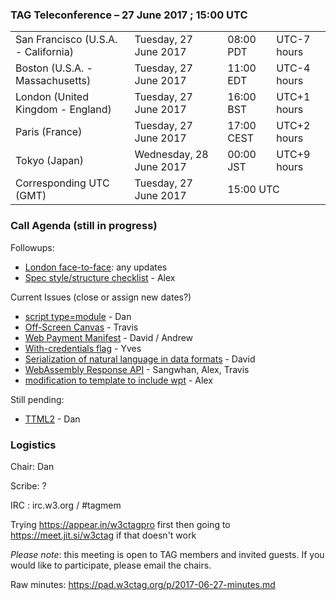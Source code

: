 ### TAG Teleconference – 27 June 2017 ; 15:00 UTC

<table>
<tr><td> San Francisco (U.S.A. - California) <td> Tuesday, 27 June 2017 <td> 08:00 PDT <td> UTC-7 hours
<tr><td> Boston (U.S.A. - Massachusetts) <td> Tuesday, 27 June 2017 <td> 11:00 EDT <td> UTC-4 hours
<tr><td> London (United Kingdom - England) <td> Tuesday, 27 June 2017 <td> 16:00 BST <td> UTC+1 hours
<tr><td> Paris (France) <td> Tuesday, 27 June 2017 <td> 17:00 CEST <td> UTC+2 hours
<tr><td> Tokyo (Japan) <td> Wednesday, 28 June 2017 <td> 00:00 JST <td> UTC+9 hours
<tr><td> Corresponding UTC (GMT) <td> Tuesday, 27 June 2017 <td colspan=2> 15:00 UTC
</table>

### Call Agenda (still in progress)

Followups:
* [London face-to-face](https://github.com/w3ctag/meetings/tree/gh-pages/2017/07-london): any updates
* [Spec style/structure checklist](https://github.com/w3ctag/design-reviews/issues/136) - Alex

Current Issues (close or assign new dates?)
* [script type=module](https://github.com/w3ctag/design-reviews/issues/180) - Dan
* [Off-Screen Canvas](https://github.com/w3ctag/design-reviews/issues/141) - Travis
* [Web Payment Manifest](https://github.com/w3ctag/design-reviews/issues/162) - David / Andrew
* [With-credentials flag](https://github.com/w3ctag/design-reviews/issues/76) - Yves
* [Serialization of natural language in data formats](https://github.com/w3ctag/design-reviews/issues/178) - David
* [WebAssembly Response API](https://github.com/w3ctag/design-reviews/issues/167) - Sangwhan, Alex, Travis
* [modification to template to include wpt](https://github.com/w3ctag/design-reviews/issues/181) - Alex

Still pending:
* [TTML2](https://github.com/w3ctag/design-reviews/issues/138) - Dan

### Logistics

Chair: Dan

Scribe: ?

IRC : irc.w3.org / #tagmem

Trying https://appear.in/w3ctagpro first then going to https://meet.jit.si/w3ctag if that doesn't work

*Please note*: this meeting is open to TAG members and invited guests. If you would like to participate, please email the chairs.

Raw minutes: https://pad.w3ctag.org/p/2017-06-27-minutes.md
